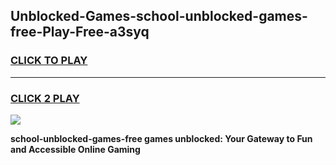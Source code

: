 
## Unblocked-Games-school-unblocked-games-free-Play-Free-a3syq
<h3>
<a href="https://premium76.site?title=school-unblocked-games-free&ref=09A">CLICK TO PLAY</a></h3>
<hr>

<h3>
<a href="https://premium76.site?title=school-unblocked-games-free&ref=09A">CLICK 2 PLAY</a>
  
</h3>

<a href="https://premium76.site?title=school-unblocked-games-free&ref=09A"><img src="https://clearcache.store/games.png"></a>


**school-unblocked-games-free games unblocked: Your Gateway to Fun and Accessible Online Gaming**
